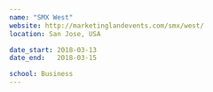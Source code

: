 ```yaml
---
name: "SMX West"
website: http://marketinglandevents.com/smx/west/
location: San Jose, USA

date_start: 2018-03-13
date_end:   2018-03-15

school: Business
---
```

